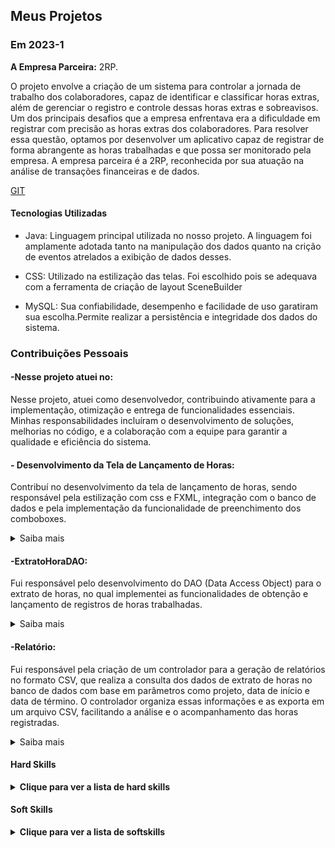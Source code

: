 
## Meus Projetos

### Em 2023-1
**A Empresa Parceira:**  2RP.

O projeto envolve a criação de um sistema para controlar a jornada de trabalho dos colaboradores, capaz de identificar e classificar horas extras, além de gerenciar o registro e controle dessas horas extras e sobreavisos. Um dos principais desafios que a empresa enfrentava era a dificuldade em registrar com precisão as horas extras dos colaboradores. Para resolver essa questão, optamos por desenvolver um aplicativo capaz de registrar de forma abrangente as horas trabalhadas e que possa ser monitorado pela empresa.
A empresa parceira é a 2RP, reconhecida por sua atuação na análise de transações financeiras e de dados.


[GIT](https://github.com/api-2-sem/api)

#### Tecnologias Utilizadas
- Java: Linguagem principal utilizada no nosso projeto. A linguagem foi amplamente adotada tanto na manipulação dos dados quanto na crição de eventos atrelados a exibição de dados desses.

- CSS: Utilizado na estilização das telas. Foi escolhido pois se adequava com a ferramenta de criação de layout SceneBuilder  

- MySQL: Sua confiabilidade, desempenho e facilidade de uso garatiram sua escolha.Permite realizar a persistência e integridade dos dados do sistema.


### Contribuições Pessoais

#### -Nesse projeto atuei no:

Nesse projeto, atuei como desenvolvedor, contribuindo ativamente para a implementação, otimização e entrega de funcionalidades essenciais. Minhas responsabilidades incluíram o desenvolvimento de soluções, melhorias no código, e a colaboração com a equipe para garantir a qualidade e eficiência do sistema.


#### - Desenvolvimento da Tela de Lançamento de Horas:
Contribuí no desenvolvimento da tela de lançamento de horas, sendo responsável pela estilização com css e FXML, integração com o banco de dados e pela implementação da funcionalidade de preenchimento dos comboboxes.

<details>  
<summary> Saiba mais </summary>
  
##

```FXML
<children>
                        <TableView fx:id="table_lancamento" centerShape="false" editable="true" layoutX="18.0" layoutY="115.0" prefHeight="401.0" prefWidth="800.0" AnchorPane.leftAnchor="18.0" AnchorPane.rightAnchor="42.0">
                          <columns>
                              <TableColumn fx:id="col_cr" prefWidth="93.6000394821167" styleClass="rp-column" text="CR" />
                            <TableColumn fx:id="col_projeto" prefWidth="75.0" styleClass="rp-column" text="Projeto" />
                              <TableColumn fx:id="col_cliente" prefWidth="75.0" styleClass="rp-column" text="Cliente" />
                              <TableColumn fx:id="col_modalidade" prefWidth="138.3999786376953" styleClass="rp-column" text="Modalidade" />
                              <TableColumn fx:id="col_inicio" prefWidth="111.20001220703125" styleClass="rp-column" text="Inicio" />
                              <TableColumn fx:id="col_fim" prefWidth="75.0" styleClass="rp-column" text="Fim" />
                              <TableColumn fx:id="col_justificativa" prefWidth="75.0" styleClass="rp-column" text="Justificativa" />
                              <TableColumn fx:id="col_motivo" prefWidth="75.0" styleClass="rp-column" text="Motivo" />
                              <TableColumn fx:id="col_acoes" prefWidth="75.0" styleClass="rp-column" text="Ações" />
                              <TableColumn fx:id="col_id" editable="false" prefWidth="93.6000394821167" styleClass="rp-column" text="ID" visible="false" />
                          </columns>
                           <columnResizePolicy>
                              <TableView fx:constant="CONSTRAINED_RESIZE_POLICY" />
                           </columnResizePolicy>
                        </TableView>
                        <Label layoutX="258.0" layoutY="31.0" prefHeight="39.0" prefWidth="354.0" text="Lançamento de Horas Extras" textFill="#483fee">
                           <font>
                              <Font size="27.0" />
                           </font>
                        </Label>
                        <Button fx:id="btn_adicionarLinha" layoutX="14.0" layoutY="538.0" maxHeight="-Infinity" maxWidth="-Infinity" minHeight="-Infinity" minWidth="62.0" mnemonicParsing="false" onAction="#criarNovaLinha" prefHeight="40.0" prefWidth="62.0" styleClass="MYButton" text="+" />
                        <Button fx:id="btn_lancar" layoutX="123.0" layoutY="538.0" mnemonicParsing="false" onAction="#lancarHoras" prefHeight="40.0" prefWidth="155.0" styleClass="MYButton" text="Lançar" />
 </children>
```
Este código em FXML define a interface gráfica para uma tela de lançamento de horas extras no framework JavaFX.Ele inclui os seguintes elementos principais:
TableView,Label e Botões. 

```java
<children>
private void carregarComboBox() {
        this.comboBox_cr = crDAO.obterCombobox();
        this.comboBox_modalidade = modalidaeDAO.obterCombobox();
        this.comboBox_motivo = motivoDAO.obterCombobox();
        this.comboBox_cliente = clienteDAO.obterCombobox();
    }
 </children>
```
Implementei um método para carregar os valores de diversos comboboxes na interface, utilizando DAOs específicos para buscar dados do banco de dados. Essa funcionalidade permite preencher dinamicamente os campos relacionados a CR, modalidade, motivo e cliente.

</details>



#### -ExtratoHoraDAO: 
Fui responsável pelo desenvolvimento do DAO (Data Access Object) para o extrato de horas, no qual implementei as funcionalidades de obtenção e lançamento de registros de horas trabalhadas.

<details>  
<summary> Saiba mais </summary>
  
##
```java
public class ExtratoHoraDAO extends BaseDAO {

    public ExtratoHoraDAO(Connection connection) {
        super(connection);
    }

    public ArrayList<ExtratoHoraModel> obterExtratosLancados(int userId){
        String sql = "select b.Nome Cr, " +
                        "a.Projeto, " + 
                        "c.Descricao Modalidade, " +
                        "a.DataHora_Inicio Inicio, " + 
                        "a.DataHora_Fim Fim, " +
                        "d.Descricao Motivo, " + 
                        "a.Id_Modalidade Id_Modalidade, " + 
                        /* "d.Possivel_Edicao PossivelEditar, " +  */
                        "c.Descricao Modalidade, " +
                        "a.Id IdExtrato, " +
                        "e.Razao_Social NomeCliente, " +
                        "a.Justificativa Justificativa, " +
                        "a.Id_Etapa_Extrato " + 
                    "from Extrato_Hora a  " + 
                    "inner join Cr b on a.Id_Cr = b.Id " + 
                    "inner join Modalidade c on c.Id = a.Id_Modalidade " + 
                    "inner join Motivo d on d.Id = a.Id_Motivo " +
                    "inner join Cliente e on e.Id = a.Id_Cliente " +
                    "where a.Id_Usuario = " + userId; 

        return this.executarQuery(sql, resultSet -> {
            try {
                var model = new ExtratoHoraModel();
                
                model.setCr(resultSet.getString(1));
                model.setProjeto(resultSet.getString(2));
                model.setModalidade(resultSet.getString(3));
                
                var formatter = DateTimeFormatter.ofPattern("yyyy-MM-dd HH:mm:ss");
                var inicio = resultSet.getString(4);
                model.setDataHoraInicio(LocalDateTime.parse(inicio, formatter));
                var fim = resultSet.getString(5);
                model.setDataHoraFim(LocalDateTime.parse(fim, formatter));
                
                model.setMotivo(resultSet.getString(6));
                model.setIdModalidade(resultSet.getInt(7));
                model.setModalidade(resultSet.getString(8));
                model.setId(resultSet.getInt(9));
                model.setCliente(resultSet.getString(10));
                model.setJustificativa(resultSet.getString(11));
                model.setStatus(resultSet.getInt(12));

                return model;
            } catch (Exception e) {
                e.printStackTrace();
                return null;
            }

        });
    }

    public int lancarHora(ExtratoHoraModel model) {
        String sql = "INSERT INTO Extrato_Hora(Projeto, Id_Cliente, Id_Etapa_Extrato, Id_Cr, Id_Usuario, Id_Modalidade, Id_Motivo, DataHora_Inicio, DataHora_Fim, Justificativa) " +
                "VALUES ('" + model.getProjeto() + "'," 
                    + model.getIdCliente() + ","
                    + 1 + ","
                    + model.getIdCr() + "," 
                    + model.getIdUsuario() + "," 
                    + model.getIdModalidade() + "," 
                    + model.getIdMotivo() + ",'" 
                    + model.getDataHoraInicio().toString() + "','"
                    + model.getDataHoraFim().toString() + "','" 
                    + model.getJustificativa() + "')";

        return executeUpdate(sql);
    }
}

```
Foi implementada a função de recuperação de extratos de horas lançadas, realizando uma consulta no banco de dados com base no ID do usuário e retornando informações como projeto, cliente, modalidade, datas de início e fim, motivo e justificativa. Também foi desenvolvida a funcionalidade de inserção de novos registros de horas, permitindo o lançamento de horas com dados detalhados, como projeto, cliente, modalidade, motivo e justificativa, diretamente no banco de dados.

  
</details>


#### -Relatório: 
Fui responsável pela criação de um controlador para a geração de relatórios no formato CSV, que realiza a consulta dos dados de extrato de horas no banco de dados com base em parâmetros como projeto, data de início e data de término. O controlador organiza essas informações e as exporta em um arquivo CSV, facilitando a análise e o acompanhamento das horas registradas.


<details>
<summary> Saiba mais </summary>
  
![Captura de tela 2024-05-26 175302](https://github.com/lucianonps/bertoti/blob/main/portifolio-bd/2sem/image.png)

A imagem acima mostra a tela de visualização, que inclui um botão para gerar o relatório. será gerado em formato CSV com base nos dados filtrados pelos parâmetros fornecidos.

##

```java
 @FXML
    private ComboBox<?> tuUsuario;

    @FXML
    private TextField tpProjeto;

    @FXML
    private DatePicker dataInicio;

    @FXML
    private DatePicker dataFim;

    @FXML
    public void GerarRelatorio(ActionEvent event) {
        String csvFilePath = "relatorio.csv";
        Connection connection = new ConnectionFactory().recuperarConexao();
        ExtratoHoraDAO extrato = new ExtratoHoraDAO(connection);

        var projeto = tpProjeto.getText();
        LocalDate datai = dataInicio.getValue();
        LocalDate dataF = dataFim.getValue();
        ArrayList<ExtratoHoraModel> dados = extrato.obterRelatorioGerente(datai, dataF, projeto, 1);

        try (BufferedWriter writer = new BufferedWriter(new FileWriter(csvFilePath))) {
            writer.write("Projeto,Modalidade, Hora de Inicio, Hora Final, Motivo ");
            writer.newLine();

            for (ExtratoHoraModel extrat : dados) {
                String projet = extrat.getProjeto();
                String modalidade = extrat.getModalidade();
                LocalDateTime inicio = extrat.getDataHoraInicio();
                LocalDateTime fim = extrat.getDataHoraFim();
                String motivo = extrat.getMotivo();

                writer.write(projet + "," + modalidade + "," + inicio + "," + fim + "," + motivo);
                writer.newLine();
            }

            MensagemRetorno.RelatorioGerado();

            System.out.println("Arquivo CSV gerado com sucesso.");

        } catch (IOException e) {
            e.printStackTrace();
        }

    }
```
A função GerarRelatorio() é responsável por gerar e salvar um relatório de extratos de horas no formato CSV. Ela consulta o banco de dados com base nos parâmetros fornecidos pelo usuário, como o projeto e as datas de início e fim, e exporta os dados em um arquivo CSV. Essa funcionalidade permite aos usuários obter um relatório detalhado contendo informações sobre o projeto, modalidade, horário de início e fim, e motivo do lançamento de horas.

##

  
</details>

#### Hard Skills
<details>
  <summary><b>Clique para ver a lista de hard skills</b></summary>
  <br>
  <table align="center">
    <tr>
      <th width="300px">Tecnologia/Metodologia</th>
      <th width="300px">Classificação</th>
    </tr>
    <tr>
      <td>SceneBuilder/HTML/CSS</td>
      <td>★★★★★★★★☆☆</td>
    </tr>
    <tr>
      <td>SQL</td>
      <td>★★★★★☆☆☆☆☆</td>
    </tr>
    <tr>
      <td>MYSQL</td>
      <td>★★★★★★★☆☆☆</td>
    </tr>
    <tr>
      <td>JAVA</td>
      <td>★★★★★★☆☆☆☆</td>
    </tr>
    <tr>
      <td>FIGMA</td>
      <td>★★★★★★★★★☆</td>
    </tr>
  </table>
</details>

#### Soft Skills
<details>
  <summary><b>Clique para ver a lista de softskills</b></summary>
  <br>
  <table align="center">
    <tr>
      <th width="300px">Tecnologia/Metodologia</th>
      <th width="300px">Classificação</th>
    </tr>
    <tr>
      <td>Comunicação</td>
      <td>★★★★★★★☆☆☆</td>
    </tr>
    <tr>
      <td>Responsabilidade</td>
      <td>★★★★★★★★★☆</td>
    </tr>
    <tr>
      <td>Trabalho em Equipe</td>
      <td>★★★★★★★☆☆☆</td>
    </tr>
    <tr>
      <td>Resolução de Problemas</td>
      <td>★★★★★★★☆☆☆</td>
    </tr>
    
  </table>
</details>